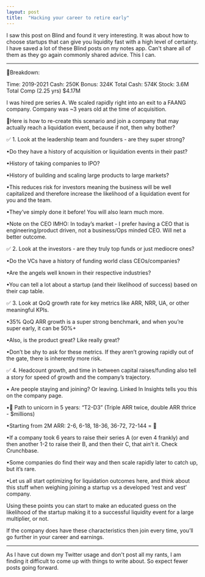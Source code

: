 ```yaml
---
layout: post
title:  "Hacking your career to retire early"
---
```


I saw this post on Blind and found it very interesting. It was about how to choose startups that can give you liquidity fast with a high level of certainty. I have saved a lot of these Blind posts on my notes app. Can't share all of them as they go again commonly shared advice. This I can.

--------

🧐Breakdown:

Time: 2019-2021
Cash:  250K
Bonus: 324K
Total Cash: 574K
Stock: 3.6M
Total Comp (2.25 yrs) $4.17M

I was hired pre series A. We scaled rapidly right into an exit to a FAANG company. Company was ~3 years old at the time of acquisition.

🚀Here is how to re-create this scenario and join a company that may actually reach a liquidation event, because if not, then why bother?

✅ 1. Look at the leadership team and founders - are they super strong?

•Do they have a history of acquisition or liquidation events in their past?

•History of taking companies to IPO?

•History of building and scaling large products to large markets?

•This reduces risk for investors meaning the business will be well capitalized and therefore increase the likelihood of a liquidation event for you and the team.

•They’ve simply done it before! You will also learn much more.

•Note on the CEO IMHO: In today’s market - I prefer having a CEO that is engineering/product driven, not a business/Ops minded CEO. Will net a better outcome.

✅ 2. Look at the investors - are they truly top funds or just mediocre ones?

•Do the VCs have a history of funding world class CEOs/companies?

•Are the angels well known in their respective industries?

•You can tell a lot about a startup (and their likelihood of success) based on their cap table.

✅ 3. Look at QoQ growth rate for key metrics like ARR, NRR, UA, or other meaningful KPIs.

•35% QoQ ARR growth is a super strong benchmark, and when you’re super early, it can be 50%+

•Also, is the product great? Like really great?

•Don’t be shy to ask for these metrics. If they aren’t growing rapidly out of the gate, there is inherently more risk.

✅ 4. Headcount growth, and time in between capital raises/funding also tell a story for speed of growth and the company’s trajectory.

• Are people staying and joining? Or leaving. Linked In Insights tells you this on the company page.

•🦄 Path to unicorn in 5 years: “T2-D3” (Triple ARR twice, double ARR thrice - $millions)

•Starting from 2M ARR: 2-6, 6-18, 18-36, 36-72, 72-144 = 🚀

•If a company took 6 years to raise their series A (or even 4 frankly) and then another 1-2 to raise their B, and then their C, that ain’t it. Check Crunchbase.

•Some companies do find their way and then scale rapidly later to catch up, but it’s rare.

•Let us all start optimizing for liquidation outcomes here, and think about this stuff when weighing joining a startup vs a developed ‘rest and vest’ company.

Using these points you can start to make an educated guess on the likelihood of the startup making it to a successful liquidity event for a large multiplier, or not.

If the company does have these characteristics then join every time, you’ll go further in your career and earnings.

--------

As I have cut down my Twitter usage and don't post all my rants, I am finding it difficult to come up with things to write about. So expect fewer posts going forward.
